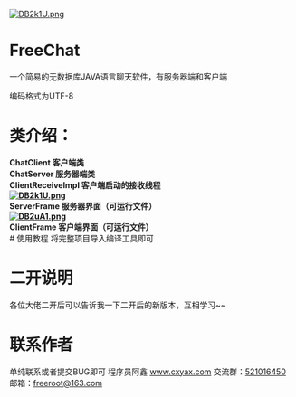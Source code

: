 <a href="https://imgchr.com/i/DB2k1U"><img src="https://s3.ax1x.com/2020/11/26/DB2k1U.png" alt="DB2k1U.png" border="0" /></a> <br/>

# FreeChat
一个简易的无数据库JAVA语言聊天软件，有服务器端和客户端

编码格式为UTF-8

# 类介绍：
<strong>
ChatClient 客户端类<br/>
ChatServer 服务器端类<br/>
ClientReceiveImpl 客户端启动的接收线程<br/>
<a href="https://imgchr.com/i/DB2k1U"><img src="https://s3.ax1x.com/2020/11/26/DB2k1U.png" alt="DB2k1U.png" border="0" /></a><br/>
ServerFrame 服务器界面（可运行文件）<br/>
<a href="https://imgchr.com/i/DB2uA1"><img src="https://s3.ax1x.com/2020/11/26/DB2uA1.png" alt="DB2uA1.png" border="0" /></a><br/>
ClientFrame 客户端界面（可运行文件）<br/>
</strong>
# 使用教程
将完整项目导入编译工具即可

# 二开说明
各位大佬二开后可以告诉我一下二开后的新版本，互相学习~~

# 联系作者
单纯联系或者提交BUG即可
程序员阿鑫 <a href = "www.cxyax.com">www.cxyax.com</a>
交流群：<a target="_blank" href="https://qm.qq.com/cgi-bin/qm/qr?k=cF3pZxjGuDghSsWacO8Xmhs-LSdb60jl&jump_from=webapi">521016450</a>
邮箱：<a target="_blank" href="mailto:freeroot@163.com">freeroot@163.com</a>

